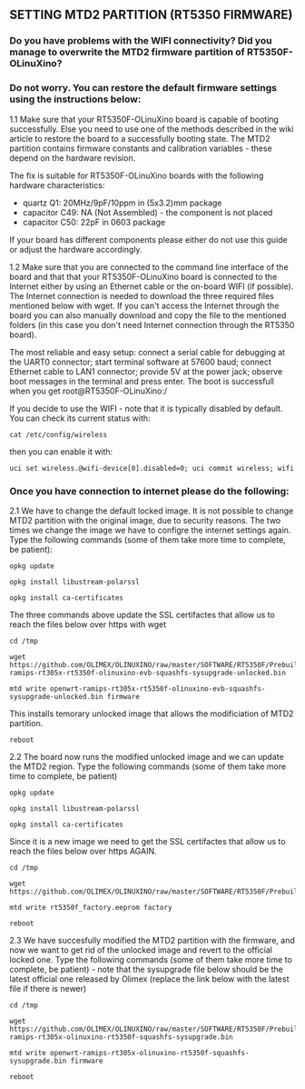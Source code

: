 ## SETTING MTD2 PARTITION (RT5350 FIRMWARE)

### Do you have problems with the WIFI connectivity? Did you manage to overwrite the MTD2 firmware partition of RT5350F-OLinuXino? 
### Do not worry. You can restore the default firmware settings using the instructions below:

1.1 Make sure that your RT5350F-OLinuXino board is capable of booting successfully. Else you need to use one of the
methods described in the wiki article to restore the board to a successfully booting state. The MTD2 partition contains 
firmware constants and calibration variables - these depend on the hardware revision. 

The fix is suitable for RT5350F-OLinuXino boards with the following hardware characteristics:

- quartz Q1: 20MHz/9pF/10ppm in (5x3.2)mm package 
- capacitor C49: NA (Not Assembled) - the component is not placed
- capacitor C50: 22pF in 0603 package

If your board has different components please either do not use this guide or adjust the hardware accordingly.

1.2 Make sure that you are connected to the command line interface of the board and that that your RT5350F-OLinuXino
board is connected to the Internet either by using an Ethernet cable or the on-board WIFI (if possible). The Internet connection
is needed to download the three required files mentioned below with wget. If you can't access the Internet through the board you
can also manually download and copy the file to the mentioned folders (in this case you don't need Internet connection through the
RT5350 board).

The most reliable and easy setup: connect a serial cable for debugging at the UART0 connector; start terminal software
at 57600 baud; connect Ethernet cable to LAN1 connector; provide 5V at the power jack; observe boot messages in the terminal
and press enter. The boot is successfull when you get root@RT5350F-OLinuXino:/

If you decide to use the WIFI - note that it is typically disabled by default. You can check its current status with:

```shell
cat /etc/config/wireless
```

then you can enable it with:

```shell
uci set wireless.@wifi-device[0].disabled=0; uci commit wireless; wifi
```

### Once you have connection to internet please do the following:

2.1 We have to change the default locked image. It is not possible to change MTD2 partition with the original image, due
to security reasons. The two times we change the image we have to configre the internet settings again. Type the following commands 
(some of them take more time to complete, be patient):

```shell
opkg update
```

```shell
opkg install libustream-polarssl
```

```shell
opkg install ca-certificates
```

The three commands above update the SSL certifactes that allow us to reach the files below over https with wget

```shell
cd /tmp
```

```shell
wget https://github.com/OLIMEX/OLINUXINO/raw/master/SOFTWARE/RT5350F/Prebuilt%20images/mtd2%20recovery/openwrt-ramips-rt305x-rt5350f-olinuxino-evb-squashfs-sysupgrade-unlocked.bin
```


```shell
mtd write openwrt-ramips-rt305x-rt5350f-olinuxino-evb-squashfs-sysupgrade-unlocked.bin firmware
```

This installs temorary unlocked image that allows the modificiation of MTD2 partition.

```shell
reboot
```

2.2 The board now runs the modified unlocked image and we can update the MTD2 region. Type the following commands
(some of them take more time to complete, be patient)

```shell
opkg update
```

```shell
opkg install libustream-polarssl
```

```shell
opkg install ca-certificates
```

Since it is a new image we need to get the SSL certifactes that allow us to reach the files below over https AGAIN.

```shell
cd /tmp
```

```shell
wget https://github.com/OLIMEX/OLINUXINO/raw/master/SOFTWARE/RT5350F/Prebuilt%20images/mtd2%20recovery/rt5350f_factory.eeprom
```

```shell
mtd write rt5350f_factory.eeprom factory
```

```shell
reboot
```

2.3 We have succesfully modified the MTD2 partition with the firmware, and now we want to get rid of the unlocked
image and revert to the official locked one. Type the following commands (some of them take more time to complete,
be patient) - note that the sysupgrade file below should be the latest official one released by Olimex (replace
the link below with the latest file if there is newer)

```shell
cd /tmp
```

```shell
wget https://github.com/OLIMEX/OLINUXINO/raw/master/SOFTWARE/RT5350F/Prebuilt%20images/mtd2%20recovery/openwrt-ramips-rt305x-olinuxino-rt5350f-squashfs-sysupgrade.bin
```

```shell
mtd write openwrt-ramips-rt305x-olinuxino-rt5350f-squashfs-sysupgrade.bin firmware
```

```shell
reboot
```


